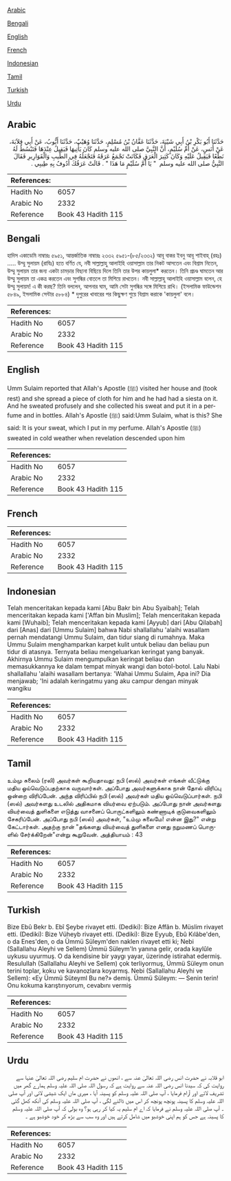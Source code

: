 [Arabic](#arabic)

[Bengali](#bengali)

[English](#english)

[French](#french)

[Indonesian](#indonesian)

[Tamil](#tamil)

[Turkish](#turkish)

[Urdu](#urdu)

## Arabic


<div dir="rtl" lang="ar" style={{fontSize:'larger',backgroundColor:'#f8f9fa',padding:20}}>
حَدَّثَنَا أَبُو بَكْرِ بْنُ أَبِي شَيْبَةَ، حَدَّثَنَا عَفَّانُ بْنُ مُسْلِمٍ، حَدَّثَنَا وُهَيْبٌ، حَدَّثَنَا أَيُّوبُ، عَنْ أَبِي قِلاَبَةَ، عَنْ أَنَسٍ، عَنْ أُمِّ سُلَيْمٍ، أَنَّ النَّبِيَّ صلى الله عليه وسلم كَانَ يَأْتِيهَا فَيَقِيلُ عِنْدَهَا فَتَبْسُطُ لَهُ نَطْعًا فَيَقِيلُ عَلَيْهِ وَكَانَ كَثِيرَ الْعَرَقِ فَكَانَتْ تَجْمَعُ عَرَقَهُ فَتَجْعَلُهُ فِي الطِّيبِ وَالْقَوَارِيرِ فَقَالَ النَّبِيُّ صلى الله عليه وسلم ‏ "‏ يَا أُمَّ سُلَيْمٍ مَا هَذَا ‏"‏ ‏.‏ قَالَتْ عَرَقُكَ أَدُوفُ بِهِ طِيبِي ‏.‏
</div>
<div style={{backgroundColor:'#f8f9fa',padding:20, marginBottom: 10}}><table> <thead> <tr> <th>References:</th> <th></th> </tr> </thead> <tbody><tr><td>Hadith No</td><td>6057</td></tr><tr><td>Arabic No</td><td>2332</td></tr><tr><td>Reference</td><td>Book 43 Hadith 115</td></tr></tbody></table></div>

## Bengali


<div dir="ltr" lang="bn" style={{fontSize:'larger',backgroundColor:'#f8f9fa',padding:20}}>
হাদিস একাডেমি নাম্বারঃ ৫৯৫১, আন্তর্জাতিক নাম্বারঃ ২৩৩২ ৫৯৫১-(৮৫/২৩৩২) আবূ বাকর ইবনু আবূ শাইবাহ্ (রহঃ) ..... উম্মু সুলায়ম (রাযিঃ) হতে বর্ণিত যে, নবী সাল্লাল্লাহু আলাইহি ওয়াসাল্লাম তার নিকট আসতেন এবং বিশ্রাম নিতেন, উম্মু সুলায়ম তার জন্য একটা চামড়ার বিছানা বিছিয়ে দিলে তিনি তার উপর কায়লুলা* করতেন। তিনি প্রচণ্ড ঘামতেন আর উম্মু সুলায়ম তা একত্র করতেন এবং সুগন্ধির বোতলে তা মিশিয়ে রাখতেন। নবী সাল্লাল্লাহু আলাইহি ওয়াসাল্লাম বলেন, হে উম্মু সুলায়ম! এ কী করছ? তিনি বললেন, আপনার ঘাম, আমি সেটা সুগন্ধির সঙ্গে মিশিয়ে রাখি। (ইসলামিক ফাউন্ডেশন ৫৮৪৯, ইসলামিক সেন্টার ৫৮৮৪) * দুপুরের খাবারের পর কিছুক্ষণ শুয়ে বিশ্রাম করাকে 'কায়লুলা' বলে।
</div>
<div style={{backgroundColor:'#f8f9fa',padding:20, marginBottom: 10}}><table> <thead> <tr> <th>References:</th> <th></th> </tr> </thead> <tbody><tr><td>Hadith No</td><td>6057</td></tr><tr><td>Arabic No</td><td>2332</td></tr><tr><td>Reference</td><td>Book 43 Hadith 115</td></tr></tbody></table></div>

## English


<div dir="ltr" lang="en" style={{fontSize:'larger',backgroundColor:'#f8f9fa',padding:20}}>
Umm Sulaim reported that Allah's Apostle (ﷺ) visited her house and (took rest) and she spread a piece of cloth for him and he had had a siesta on it. And he sweated profusely and she collected his sweat and put it in a perfume and in bottles. Allah's Apostle (ﷺ) said:Umm Sulaim, what is this? She said: It is your sweat, which I put in my perfume. Allah's Apostle (ﷺ) sweated in cold weather when revelation descended upon him
</div>
<div style={{backgroundColor:'#f8f9fa',padding:20, marginBottom: 10}}><table> <thead> <tr> <th>References:</th> <th></th> </tr> </thead> <tbody><tr><td>Hadith No</td><td>6057</td></tr><tr><td>Arabic No</td><td>2332</td></tr><tr><td>Reference</td><td>Book 43 Hadith 115</td></tr></tbody></table></div>

## French


<div dir="ltr" lang="fr" style={{fontSize:'larger',backgroundColor:'#f8f9fa',padding:20}}>

</div>
<div style={{backgroundColor:'#f8f9fa',padding:20, marginBottom: 10}}><table> <thead> <tr> <th>References:</th> <th></th> </tr> </thead> <tbody><tr><td>Hadith No</td><td>6057</td></tr><tr><td>Arabic No</td><td>2332</td></tr><tr><td>Reference</td><td>Book 43 Hadith 115</td></tr></tbody></table></div>

## Indonesian


<div dir="ltr" lang="id" style={{fontSize:'larger',backgroundColor:'#f8f9fa',padding:20}}>
Telah menceritakan kepada kami [Abu Bakr bin Abu Syaibah]; Telah menceritakan kepada kami ['Affan bin Muslim]; Telah menceritakan kepada kami [Wuhaib]; Telah menceritakan kepada kami [Ayyub] dari [Abu Qilabah] dari [Anas] dari [Ummu Sulaim] bahwa Nabi shallallahu 'alaihi wasallam pernah mendatangi Ummu Sulaim, dan tidur siang di rumahnya. Maka Ummu Sulaim menghamparkan karpet kulit untuk beliau dan beliau pun tidur di atasnya. Ternyata beliau mengeluarkan keringat yang banyak. Akhirnya Ummu Sulaim mengumpulkan keringat beliau dan memasukkannya ke dalam tempat minyak wangi dan botol-botol. Lalu Nabi shallallahu 'alaihi wasallam bertanya: 'Wahai Ummu Sulaim, Apa ini? Dia menjawab; 'Ini adalah keringatmu yang aku campur dengan minyak wangiku
</div>
<div style={{backgroundColor:'#f8f9fa',padding:20, marginBottom: 10}}><table> <thead> <tr> <th>References:</th> <th></th> </tr> </thead> <tbody><tr><td>Hadith No</td><td>6057</td></tr><tr><td>Arabic No</td><td>2332</td></tr><tr><td>Reference</td><td>Book 43 Hadith 115</td></tr></tbody></table></div>

## Tamil


<div dir="ltr" lang="ta" style={{fontSize:'larger',backgroundColor:'#f8f9fa',padding:20}}>
உம்மு சுலைம் (ரலி) அவர்கள் கூறியதாவது: நபி (ஸல்) அவர்கள் எங்கள் வீட்டுக்கு மதிய ஓய்வெடுப்பதற்காக வருவார்கள். அப்போது அவர்களுக்காக நான் தோல் விரிப்பு ஒன்றை விரிப்பேன். அந்த விரிப்பில் நபி (ஸல்) அவர்கள் மதிய ஓய்வெடுப்பார்கள். நபி (ஸல்) அவர்களது உடலில் அதிகமாக வியர்வை ஏற்படும். அப்போது நான் அவர்களது வியர்வைத் துளிகளை எடுத்து வாசனைப் பொருட்களிலும் கண்ணாடிக் குடுவைகளிலும் சேகரிப்பேன். அப்போது நபி (ஸல்) அவர்கள், "உம்மு சுலைமே! என்ன இது?" என்று கேட்டார்கள். அதற்கு நான் "தங்களது வியர்வைத் துளிகளை எனது நறுமணப் பொருளில் சேர்க்கிறேன்"என்று கூறுவேன். அத்தியாயம் : 43
</div>
<div style={{backgroundColor:'#f8f9fa',padding:20, marginBottom: 10}}><table> <thead> <tr> <th>References:</th> <th></th> </tr> </thead> <tbody><tr><td>Hadith No</td><td>6057</td></tr><tr><td>Arabic No</td><td>2332</td></tr><tr><td>Reference</td><td>Book 43 Hadith 115</td></tr></tbody></table></div>

## Turkish


<div dir="ltr" lang="tr" style={{fontSize:'larger',backgroundColor:'#f8f9fa',padding:20}}>
Bize Ebû Bekr b. Ebî Şeybe rivayet etti. (Dediki): Bize Affân b. Müslim rivayet etti. (Dediki): Bize Vüheyb rivayet etti. (Dediki): Bize Eyyub, Ebû Kılâbe'den, o da Enes'den, o da Ümmü Süleym'den naklen rivayet etti ki; Nebi (Sallallahu Aleyhi ve Sellem) Ümmü Süleym'ln yanına gelir, orada kaylûle uykusu uyurmuş. O da kendisine bir yaygı yayar, üzerinde istirahat edermiş. Resulullah (Sallallahu Aleyhi ve Sellem) çok terliyormuş, Ümmü Süleym onun terini toplar, koku ve kavanozlara koyarmış. Nebi (Sallallahu Aleyhi ve Sellem): «Ey Ümmü Süteyml Bu ne?» demiş. Ümmü Süleym: — Senin terin! Onu kokuma karıştırıyorum, cevabını vermiş
</div>
<div style={{backgroundColor:'#f8f9fa',padding:20, marginBottom: 10}}><table> <thead> <tr> <th>References:</th> <th></th> </tr> </thead> <tbody><tr><td>Hadith No</td><td>6057</td></tr><tr><td>Arabic No</td><td>2332</td></tr><tr><td>Reference</td><td>Book 43 Hadith 115</td></tr></tbody></table></div>

## Urdu


<div dir="rtl" lang="ur" style={{fontSize:'larger',backgroundColor:'#f8f9fa',padding:20}}>
ابو قلابہ نے حضرت انس رضی اللہ تعالیٰ عنہ سے ، انھوں نے حضرت ام سلیم رضی اللہ تعالیٰ عنہا سے روایت کی کہ سیدنا انس رضی اللہ عنہ سے روایت ہے کہ رسول اللہ صلی اللہ علیہ وسلم ہمارے گھر میں تشریف لائے اور آرام فرمایا ، آپ صلی اللہ علیہ وسلم کو پسینہ آیا ، میری ماں ایک شیشی لائی اور آپ صلی اللہ علیہ وسلم کا پسینہ پونچھ پونچھ کر اس میں ڈالنے لگی ، آپ صلی اللہ علیہ وسلم کی آنکھ کھل گئی ۔ آپ صلی اللہ علیہ وسلم نے فرمایا کہ اے ام سلیم یہ کیا کر رہی ہو؟ وہ بولی کہ آپ صلی اللہ علیہ وسلم کا پسینہ ہے جس کو ہم اپنی خوشبو میں شامل کرتے ہیں اور وہ سب سے بڑھ کر خود خوشبو ہے ۔
</div>
<div style={{backgroundColor:'#f8f9fa',padding:20, marginBottom: 10}}><table> <thead> <tr> <th>References:</th> <th></th> </tr> </thead> <tbody><tr><td>Hadith No</td><td>6057</td></tr><tr><td>Arabic No</td><td>2332</td></tr><tr><td>Reference</td><td>Book 43 Hadith 115</td></tr></tbody></table></div>